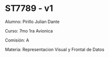 # ST7789 - v1

Alumno: Pirillo Julian Dante

Curso: 7mo 1ra Avionica

Comisión: A

Materia: Representacion Visual y Frontal de Datos
